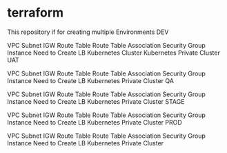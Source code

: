 # terraform
This repository if for creating multiple Environments
DEV

 VPC
 Subnet
 IGW
 Route Table
 Route Table Association
 Security Group
 Instance
 Need to Create LB
 Kubernetes Cluster
 Kubernetes Private Cluster
UAT

 VPC
 Subnet
 IGW
 Route Table
 Route Table Association
 Security Group
 Instance
 Need to Create LB
 Kubernetes Private Cluster
QA

 VPC
 Subnet
 IGW
 Route Table
 Route Table Association
 Security Group
 Instance
 Need to Create LB
 Kubernetes Private Cluster
STAGE

 VPC
 Subnet
 IGW
 Route Table
 Route Table Association
 Security Group
 Instance
 Need to Create LB
 Kubernetes Private Cluster
PROD

 VPC
 Subnet
 IGW
 Route Table
 Route Table Association
 Security Group
 Instance
 Need to Create LB
 Kubernetes Private Cluster
